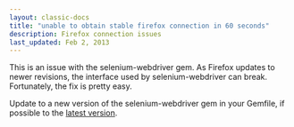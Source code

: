 ```yaml
---
layout: classic-docs
title: "unable to obtain stable firefox connection in 60 seconds"
description: Firefox connection issues
last_updated: Feb 2, 2013
---
```


This is an issue with the selenium-webdriver gem.
As Firefox updates to newer revisions, the interface used by selenium-webdriver can break.
Fortunately, the fix is pretty easy.

Update to a new version of the selenium-webdriver gem in your Gemfile, if
possible to the [latest version](http://rubygems.org/gems/selenium-webdriver).

